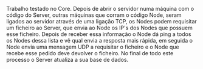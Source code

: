 Trabalho testado no Core.
Depois de abrir o servidor numa máquina com o código do Server, outras máquinas que corram o código Node, seram ligados ao servidor através de uma ligação TCP, os Nodes podem requisitar um ficheiro ao Server, que envia ao Node os IP's dos Nodes que possuem esse ficheiro. 
Depois de receber essa informação o Node dá ping a todos os Nodes dessa lista e vê qual envia a resposta mais rápida, em seguida o Node envia uma mensagem UDP a requisitar o ficheiro e o Node que recebe esse pedido deve devolver o ficheiro.
No final de todo este processo o Server atualiza a sua base de dados.
